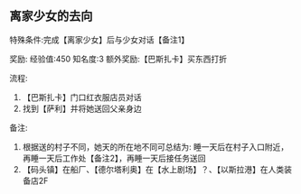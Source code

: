 ## 离家少女的去向
特殊条件:完成【离家少女】后与少女对话【备注1】

奖励: 经验值:450 知名度:3 额外奖励:【巴斯扎卡】买东西打折

流程:

1. 【巴斯扎卡】门口红衣服店员对话
2. 找到【萨利】并将她送回父亲身边


备注:

1. 根据送的村子不同，她天的所在地不同可总结为: 睡一天后在村子入口附近，再睡一天后工作处【备注2】，再睡一天后接任务送回
2. 【码头镇】在船厂、【德尔塔利奥】在【水上剧场】？、【以斯拉港】在人类装备店2F
